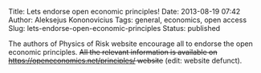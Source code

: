 Title: Lets endorse open economic principles!
Date: 2013-08-19 07:42
Author: Aleksejus Kononovicius
Tags: general, economics, open access
Slug: lets-endorse-open-economic-principles
Status: published

The authors of Physics of Risk website
encourage all to endorse the open economic principles. <del>All the relevant
information is available on https://openeconomics.net/principles/
website</del> (edit: website defunct).
